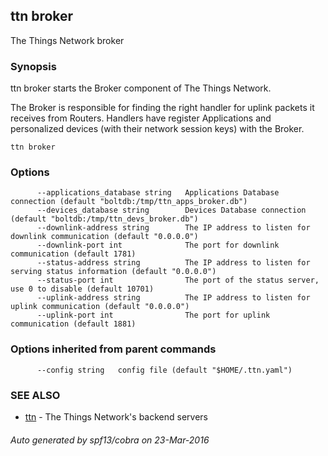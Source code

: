 ## ttn broker

The Things Network broker

### Synopsis


ttn broker starts the Broker component of The Things Network.

The Broker is responsible for finding the right handler for uplink packets it
receives from Routers. Handlers have register Applications and personalized
devices (with their network session keys) with the Broker.
	

```
ttn broker
```

### Options

```
      --applications_database string   Applications Database connection (default "boltdb:/tmp/ttn_apps_broker.db")
      --devices_database string        Devices Database connection (default "boltdb:/tmp/ttn_devs_broker.db")
      --downlink-address string        The IP address to listen for downlink communication (default "0.0.0.0")
      --downlink-port int              The port for downlink communication (default 1781)
      --status-address string          The IP address to listen for serving status information (default "0.0.0.0")
      --status-port int                The port of the status server, use 0 to disable (default 10701)
      --uplink-address string          The IP address to listen for uplink communication (default "0.0.0.0")
      --uplink-port int                The port for uplink communication (default 1881)
```

### Options inherited from parent commands

```
      --config string   config file (default "$HOME/.ttn.yaml")
```

### SEE ALSO
* [ttn](ttn)	 - The Things Network's backend servers

###### Auto generated by spf13/cobra on 23-Mar-2016
